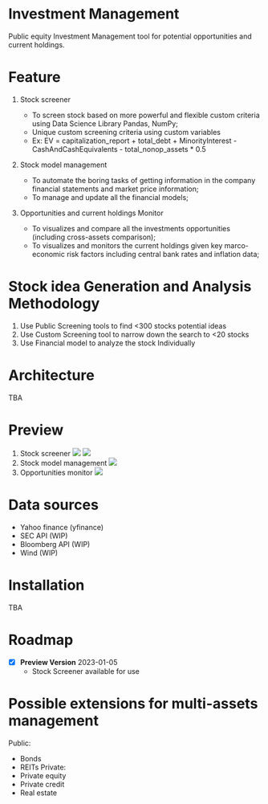 Investment Management
=========================
Public equity Investment Management tool for potential opportunities and current holdings.

Feature
=========================
1. Stock screener
   - To screen stock based on more powerful and flexible custom criteria using Data Science Library Pandas, NumPy;
   - Unique custom screening criteria using custom variables
   - Ex: EV = capitalization_report + total_debt + MinorityInterest - CashAndCashEquivalents - total_nonop_assets * 0.5

2. Stock model management
   - To automate the boring tasks of getting information in the company financial statements and market price information;
   - To manage and update all the financial models;

3. Opportunities and current holdings Monitor
   - To visualizes and compare all the investments opportunities (including cross-assets comparison);
   - To visualizes and monitors the current holdings given key marco-economic risk factors including central bank rates and inflation data;

Stock idea Generation and Analysis Methodology
=========================
1. Use Public Screening tools to find <300 stocks potential ideas
2. Use Custom Screening tool to narrow down the search to <20 stocks
3. Use Financial model to analyze the stock Individually

Architecture
=========================
TBA

Preview
=========================
1. Stock screener
![](https://github.com/JerryChenz/InvestmentManagementOpen/blob/main/screenshoots/Screenshot_screener_1.PNG)
![](https://github.com/JerryChenz/InvestmentManagementOpen/blob/main/screenshoots/Screenshot_screener_2.PNG)
2. Stock model management
![](https://github.com/JerryChenz/InvestmentManagementOpen/blob/main/screenshoots/ModelManagement_1.PNG)
3. Opportunities monitor
![](https://github.com/JerryChenz/InvestmentManagementOpen/blob/main/screenshoots/Monitor_1.PNG)

Data sources
=========================
- Yahoo finance (yfinance)
- SEC API (WIP)
- Bloomberg API (WIP)
- Wind (WIP)

Installation
=========================
TBA

Roadmap
=========================
- [x] **Preview Version**  2023-01-05
    - Stock Screener available for use

Possible extensions for multi-assets management
=========================
Public:
- Bonds
- REITs
Private:
- Private equity
- Private credit
- Real estate